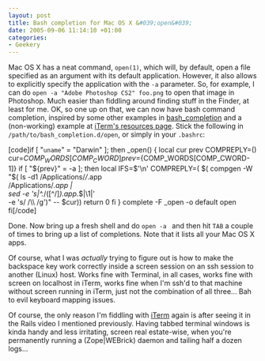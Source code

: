 ```yaml
---
layout: post
title: Bash completion for Mac OS X &#039;open&#039;
date: 2005-09-06 11:14:10 +01:00
categories:
- Geekery
---
```

Mac OS X has a neat command, <code>open(1)</code>, which will, by default, open a file specified as an argument with its default application.  However, it also allows to explicitly specify the application with the <code>-a</code> parameter.  So, for example, I can do <code>open -a "Adobe Photoshop CS2" foo.png</code> to open that image in Photoshop.  Much easier than fiddling around finding stuff in the Finder, at least for me.  OK, so one up on that, we can now have bash command completion, inspired by some other examples in <a href="http://www.caliban.org/bash/index.shtml">bash_completion</a> and a (non-working) example at <a href="http://iterm.sourceforge.net/resource.shtml">iTerm's resources page</a>.  Stick the following in <code>/path/to/bash_completion.d/open</code>, or simply in your <code>.bashrc</code>:

[code]if [ "`uname`" = "Darwin" ]; then
  _open()
  {
    local cur prev
    COMPREPLY=()
    cur=${COMP_WORDS[COMP_CWORD]}
    prev=${COMP_WORDS[COMP_CWORD-1]}
    if [ "${prev}" = -a ]; then
      local IFS=$'\n'
      COMPREPLY=( $( compgen -W "$( ls -d1 /Applications/*/*.app \
                                   /Applications/*.app | \
                                   sed -e 's|^.*/\([^/]*\)\.app.*$|\1|' \
                                   -e 's/ /\\\\ /g')" -- $cur))
      return 0
    fi
  }
  complete -F _open -o default open
fi[/code]

Done.  Now bring up a fresh shell and do <code>open -a </code> and then hit <code>TAB</code> a couple of times to bring up a list of completions.  Note that it lists all your Mac OS X apps.

Of course, what I was <em>actually</em> trying to figure out is how to make the backspace key work correctly inside a screen session on an ssh session to another (Linux) host.  Works fine with Terminal, in all cases, works fine with screen on localhost in iTerm, works fine when I'm ssh'd to that machine without screen running in iTerm, just not the combination of all three...  Bah to evil keyboard mapping issues.

Of course, the only reason I'm fiddling with <a href="http://iterm.sourceforge.net/">iTerm</a> again is after seeing it in the Rails video I mentioned previously.  Having tabbed terminal windows is kinda handy and less irritating, screen real estate-wise, when you're permanently running a (Zope|WEBrick) daemon and tailing half a dozen logs...
